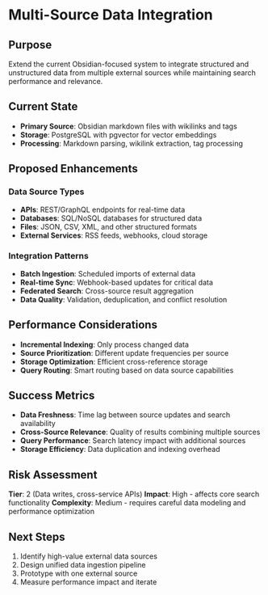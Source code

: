 # Multi-Source Data Integration

## Purpose
Extend the current Obsidian-focused system to integrate structured and unstructured data from multiple external sources while maintaining search performance and relevance.

## Current State
- **Primary Source**: Obsidian markdown files with wikilinks and tags
- **Storage**: PostgreSQL with pgvector for vector embeddings
- **Processing**: Markdown parsing, wikilink extraction, tag processing

## Proposed Enhancements

### Data Source Types
- **APIs**: REST/GraphQL endpoints for real-time data
- **Databases**: SQL/NoSQL databases for structured data
- **Files**: JSON, CSV, XML, and other structured formats
- **External Services**: RSS feeds, webhooks, cloud storage

### Integration Patterns
- **Batch Ingestion**: Scheduled imports of external data
- **Real-time Sync**: Webhook-based updates for critical data
- **Federated Search**: Cross-source result aggregation
- **Data Quality**: Validation, deduplication, and conflict resolution

## Performance Considerations
- **Incremental Indexing**: Only process changed data
- **Source Prioritization**: Different update frequencies per source
- **Storage Optimization**: Efficient cross-reference storage
- **Query Routing**: Smart routing based on data source capabilities

## Success Metrics
- **Data Freshness**: Time lag between source updates and search availability
- **Cross-Source Relevance**: Quality of results combining multiple sources
- **Query Performance**: Search latency impact with additional sources
- **Storage Efficiency**: Data duplication and indexing overhead

## Risk Assessment
**Tier**: 2 (Data writes, cross-service APIs)
**Impact**: High - affects core search functionality
**Complexity**: Medium - requires careful data modeling and performance optimization

## Next Steps
1. Identify high-value external data sources
2. Design unified data ingestion pipeline
3. Prototype with one external source
4. Measure performance impact and iterate
